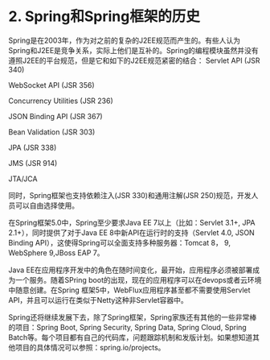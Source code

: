 # 2. Spring和Spring框架的历史

Spring是在2003年，作为对之前的复杂的J2EE规范而产生的。有些人认为Spring和J2EE是竞争关系，实际上他们是互补的。Spring的编程模块虽然并没有遵照J2EE的平台规范，但是它和如下的J2EE规范紧密的结合： Servlet API \(JSR 340\)

WebSocket API \(JSR 356\)

Concurrency Utilities \(JSR 236\)

JSON Binding API \(JSR 367\)

Bean Validation \(JSR 303\)

JPA \(JSR 338\)

JMS \(JSR 914\)

JTA/JCA

同时，Spring框架也支持依赖注入\(JSR 330\)和通用注解\(JSR 250\)规范，开发人员可以自由选择使用。

在Spring框架5.0中，Spring至少要求Java EE 7以上（比如：Servlet 3.1+, JPA 2.1+），同时提供了对于Java EE 8中新API在运行时的支持（Servlet 4.0, JSON Binding API），这使得Spring可以全面支持多种服务器：Tomcat 8， 9, WebSphere 9,JBoss EAP 7。

Java EE在应用程序开发中的角色在随时间变化，最开始，应用程序必须被部署成为一个服务。随着SPring boot的出现，现在的应用程序可以在devops或者云环境中随意创建。在Spring 框架5中，WebFlux应用程序甚至都不需要使用Servlet API，并且可以运行在类似于Netty这种非Servlet容器中。

Spring还将继续发展下去，除了Spring框架，Spring家族还有其他的一些非常棒的项目：Spring Boot, Spring Security, Spring Data, Spring Cloud, Spring Batch等。每个项目都有自己的代码库，问题跟踪机制和发版计划。如果想知道其他项目的具体情况可以参照：spring.io/projects。

